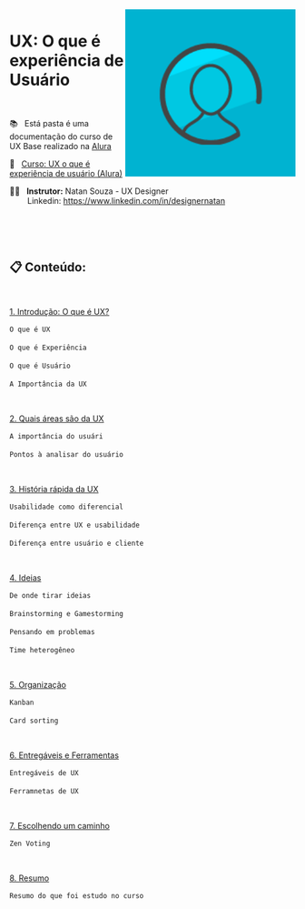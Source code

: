 <img src="images/header.png" align="right" width="300">

# UX: O que é experiência de Usuário

<br>

📚 &nbsp; Está pasta é uma documentação do curso de UX Base realizado na [Alura](https://www.alura.com.br) 

🔗 &nbsp; [Curso: UX o que é experiência de usuário (Alura)](https://www.alura.com.br/curso-online-ux-base) 

👨‍🏫  &nbsp; **Instrutor:** Natan Souza - UX Designer <br> &nbsp;&nbsp;&nbsp;&nbsp;&nbsp;  &nbsp; Linkedin: https://www.linkedin.com/in/designernatan

<br><br><br>

## 📋 Conteúdo: 

<br>

[1. Introdução: O que é UX?](https://github.com/RobsonVinicius/UX-Design/blob/main/UX%20o%20que%20%C3%A9%20experi%C3%AAncia%20de%20usu%C3%A1rio/1.%20O%20que%20%C3%A9%20UX.md)

    O que é UX
  
    O que é Experiência
  
    O que é Usuário 
  
    A Importância da UX

<br>

[2. Quais áreas são da UX](https://github.com/RobsonVinicius/UX-Design/blob/main/UX%20o%20que%20%C3%A9%20experi%C3%AAncia%20de%20usu%C3%A1rio/2.%20Quais%20%C3%A1reas%20s%C3%A3o%20da%20UX.md)
    
    A importância do usuári
    
    Pontos à analisar do usuário

<br>

[3. História rápida da UX](https://github.com/RobsonVinicius/UX-Design/blob/main/UX%20o%20que%20%C3%A9%20experi%C3%AAncia%20de%20usu%C3%A1rio/3.%20Hist%C3%B3ria.md)
  
    Usabilidade como diferencial
      
    Diferença entre UX e usabilidade
  
    Diferença entre usuário e cliente

<br>

[4. Ideias](https://github.com/RobsonVinicius/UX-Design/blob/main/UX%20o%20que%20%C3%A9%20experi%C3%AAncia%20de%20usu%C3%A1rio/4.%20Ideias%20e%20Gamestorming.md)
    
    De onde tirar ideias
    
    Brainstorming e Gamestorming
    
    Pensando em problemas
    
    Time heterogêneo

<br>

[5. Organização](https://github.com/RobsonVinicius/UX-Design/blob/main/UX%20o%20que%20%C3%A9%20experi%C3%AAncia%20de%20usu%C3%A1rio/5.%20Time%20e%20Kanban.md)

    Kanban
  
    Card sorting 
  
<br>

[6. Entregáveis e Ferramentas](https://github.com/RobsonVinicius/UX-Design/blob/main/UX%20o%20que%20%C3%A9%20experi%C3%AAncia%20de%20usu%C3%A1rio/6.%20Entreg%C3%A1veis%20e%20ferramentas.md)
    
    Entregáveis de UX 
    
    Ferramnetas de UX
    
<br>

[7. Escolhendo um caminho](https://github.com/RobsonVinicius/UX-Design/blob/main/UX%20o%20que%20%C3%A9%20experi%C3%AAncia%20de%20usu%C3%A1rio/7.%20Decidindo%20o%20caminho%20com%20Zen%20Voting.md)
    
    Zen Voting

<br>

[8. Resumo](https://github.com/RobsonVinicius/UX-Design/blob/main/UX%20o%20que%20%C3%A9%20experi%C3%AAncia%20de%20usu%C3%A1rio/8.%20Resumo.md)
    
    Resumo do que foi estudo no curso

